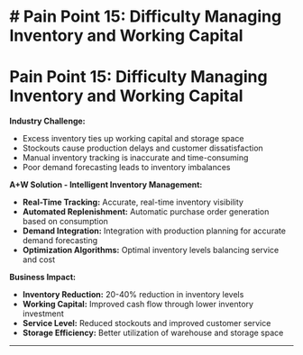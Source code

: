 # # Pain Point 15: Difficulty Managing Inventory and Working Capital

# Pain Point 15: Difficulty Managing Inventory and Working Capital
**Industry Challenge:**
- Excess inventory ties up working capital and storage space
- Stockouts cause production delays and customer dissatisfaction
- Manual inventory tracking is inaccurate and time-consuming
- Poor demand forecasting leads to inventory imbalances

**A+W Solution - Intelligent Inventory Management:**
- **Real-Time Tracking:** Accurate, real-time inventory visibility
- **Automated Replenishment:** Automatic purchase order generation based on consumption
- **Demand Integration:** Integration with production planning for accurate demand forecasting
- **Optimization Algorithms:** Optimal inventory levels balancing service and cost

**Business Impact:**
- **Inventory Reduction:** 20-40% reduction in inventory levels
- **Working Capital:** Improved cash flow through lower inventory investment
- **Service Level:** Reduced stockouts and improved customer service
- **Storage Efficiency:** Better utilization of warehouse and storage space

---

